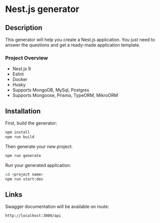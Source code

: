 # Nest.js generator

## Description

This generator will help you create a Nest.js application. You just need to answer the questions and get a ready-made application template.

### Project Overview

- Nest.js 9
- Eslint
- Docker
- Husky
- Supports MongoDB, MySql, Postgres
- Supports Mongoose, Prisma, TypeORM, MikroORM

## Installation

First, build the generator:

```bash
npm install
npm run build
```

Then generate your new project:

```bash
npm run generate
```

Run your generated application:

```bash
cd <project name>
npm run start:dev
```

## Links

Swagger documentation will be available on route:

```bash
http://localhost:3000/api
```
